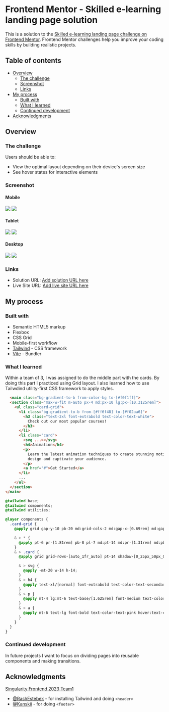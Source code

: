 # Frontend Mentor - Skilled e-learning landing page solution

This is a solution to the [Skilled e-learning landing page challenge on Frontend Mentor](https://www.frontendmentor.io/challenges/skilled-elearning-landing-page-S1ObDrZ8q). Frontend Mentor challenges help you improve your coding skills by building realistic projects.

## Table of contents

- [Overview](#overview)
  - [The challenge](#the-challenge)
  - [Screenshot](#screenshot)
  - [Links](#links)
- [My process](#my-process)
  - [Built with](#built-with)
  - [What I learned](#what-i-learned)
  - [Continued development](#continued-development)
- [Acknowledgments](#acknowledgments)

## Overview

### The challenge

Users should be able to:

- View the optimal layout depending on their device's screen size
- See hover states for interactive elements

### Screenshot

#### Mobile
![](./public/screenshot-mobile1.png)
![](./public/screenshot-mobile3.png)

#### Tablet
![](./public/screenshot-tablet1.png)
![](./public/screenshot-tablet2.png)

#### Desktop
![](./public/screenshot-desktop1.png)
![](./public/screenshot-desktop2.png)

### Links

- Solution URL: [Add solution URL here](https://github.com/baglana/skilled-elearning-landing-page)
- Live Site URL: [Add live site URL here](https://baglana.github.io/skilled-elearning-landing-page/)

## My process

### Built with

- Semantic HTML5 markup
- Flexbox
- CSS Grid
- Mobile-first workflow
- [Tailwind](https://tailwindcss.com/) - CSS framework
- [Vite](https://vitejs.dev/) - Bundler

### What I learned

Within a team of 3, I was assigned to do the middle part with the cards.
By doing this part I practiced using Grid layout.
I also learned how to use Tailwdind utility-first CSS framework to apply styles.

```html
  <main class="bg-gradient-to-b from-color-bg to-[#f0f1ff]">
  <section class="max-w-fit m-auto px-4 md:px-10 lg:px-[10.3125rem]">
    <ul class="card-grid">
      <li class="bg-gradient-to-b from-[#ff6f48] to-[#f02aa6]">
        <h3 class="text-2xl font-extrabold text-color-text-white">
          Check out our most popular courses!
        </h3>
      </li>
      <li class="card">
        <svg ...></svg>
        <h4>Animation</h4>
        <p>
          Learn the latest animation techniques to create stunning motion
          design and captivate your audience.
        </p>
        <a href="#">Get Started</a>
      </li>
      ...
    </ul>
  </section>
</main>
```
```css
@tailwind base;
@tailwind components;
@tailwind utilities;

@layer components {
  .card-grid {
    @apply grid gap-y-10 pb-20 md:grid-cols-2 md:gap-x-[0.69rem] md:gap-y-14 md:pb-[5.38rem] lg:grid-cols-3 lg:gap-x-[1.88rem] lg:gap-y-20 lg:pb-[8.75rem];

    & > * {
      @apply pt-6 pr-[1.81rem] pb-8 pl-7 md:pt-14 md:pr-[1.31rem] md:pb-8 md:pl-8 lg:pt-16 lg:px-8 lg:pb-10 rounded-[10px];
    }
    & > .card {
      @apply grid grid-rows-[auto_1fr_auto] pt-14 shadow-[0_25px_50px_0_rgba(6,22,141,0.04)] bg-color-bg;

      & > svg {
        @apply -mt-20 w-14 h-14;
      }
      & > h4 {
        @apply text-xl/[normal] font-extrabold text-color-text-secondary;
      }
      & > p {
        @apply mt-4 lg:mt-6 text-base/[1.625rem] font-medium text-color-text-primary;
      }
      & > a {
        @apply mt-6 text-lg font-bold text-color-text-pink hover:text-color-text-hover-pink transition-all duration-150;
      }
    }
  }
}
```

### Continued development

In future projects I want to focus on dividing pages into reusable components and making transitions.

## Acknowledgments

[Singularity Frontend 2023 Team1](https://github.com/singularity-autumn-2023/team1-skilled-elearning-landing-page/graphs/contributors)
- [@RashEstebek](https://github.com/RashEstebek) - for installing Tailwind and doing `<header>`
- [@Kanskii](https://github.com/Kanskii) - for doing `<footer>`